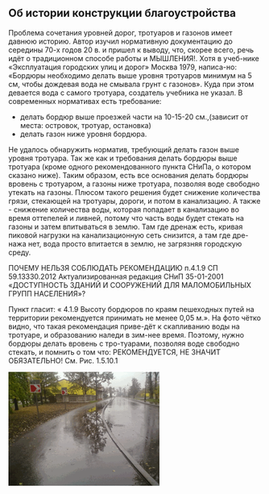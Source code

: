 ## Об истории конструкции благоустройства

Проблема сочетания уровней дорог, тротуаров и газонов имеет давнюю историю. Автор изучил нормативную документацию до середины 70-х годов 20 в. и пришел к выводу, что, скорее всего, речь идёт о традиционном способе работы и МЫШЛЕНИЯ!. Хотя в  учеб-нике «Эксплуатация городских улиц и дорог» Москва 1979, написа-но: «Бордюры необходимо делать выше уровня тротуаров минимум на 5 см, чтобы дождевая вода не смывала грунт с газонов». Куда при этом девается вода с самого тротуара, создатель учебника не указал.
В современных нормативах есть требование:
 - делать бордюр выше проезжей части на 10-15-20 см.,(зависит от места: островок, тротуар, остановка)
 - делать газон ниже уровня бордюра.

Не удалось обнаружить норматив, требующий делать газон выше уровня тротуара. Так же как и требования делать бордюры выше тротуара (кроме одного рекомендованного пункта СНиПа, о котором сказано ниже).
Таким образом, есть все основания делать бордюры вровень с тротуаром, а газоны ниже тротуара, позволяя воде свободно утекать на газоны. Плюсом такого решения будет снижение количества грязи, стекающей на тротуары, дороги, и потом в канализацию. А также - снижение количества воды, которая попадает в канализацию во время оттепелей и ливней, потому что часть воды будет стекать на газоны и затем впитываться в землю. Там где дренаж есть, кривая пиковой нагрузки на канализационную сеть снизится, а там где дре-нажа нет, вода просто впитается в землю, не загрязняя городскую среду.

ПОЧЕМУ НЕЛЬЗЯ СОБЛЮДАТЬ РЕКОМЕНДАЦИЮ п.4.1.9 СП 59.13330.2012  Актуализированная редакция СНиП 35-01-2001  «ДОСТУПНОСТЬ ЗДАНИЙ И СООРУЖЕНИЙ ДЛЯ МАЛОМОБИЛЬНЫХ ГРУПП НАСЕЛЕНИЯ»?

Пункт гласит:  « 4.1.9 Высоту бордюров по краям пешеходных путей на территории рекомендуется принимать не менее 0,05 м.».  На фото чётко видно, что такая рекомендация приве-дёт к скапливанию воды на тротуаре, и образованию наледи в зим-нее время. Поэтому, нужно бордюры делать  вровень с тро-туарами, позволяя воде свободно стекать, и помнить о том что: РЕКОМЕНДУЕТСЯ, НЕ ЗНАЧИТ ОБЯЗАТЕЛЬНО! См. Рис. 1.5.10.1

![РЕКОМЕНДУЕТСЯ, НЕ ЗНАЧИТ ОБЯЗАТЕЛЬНО!](/image/fig2_47.png "РЕКОМЕНДУЕТСЯ, НЕ ЗНАЧИТ ОБЯЗАТЕЛЬНО!")
